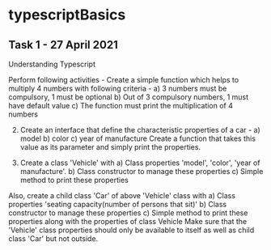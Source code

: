# typescriptBasics

## Task 1 - 27 April 2021 
Understanding Typescript

Perform following activities -
Create a simple function which helps to multiply 4 numbers with following criteria -
  a) 3 numbers must be compulsory, 1 must be optional
  b) Out of 3 compulsory numbers, 1 must have default value
  c) The function must print the multiplication of 4 numbers

2.  Create an interface that define the characteristic properties of a car -
  a) model
  b) color
  c) year of manufacture
Create a function that takes this value as its parameter and simply print the properties.

3.  Create a class 'Vehicle' with
a) Class properties 'model', 'color', 'year of manufacture'.
b) Class constructor to manage these properties
c) Simple method to print these properties

Also, create a child class 'Car' of above 'Vehicle' class with
a) Class properties 'seating capacity(number of persons that sit)'
b) Class constructor to manage these properties
c) Simple method to print these properties along with the properties of class Vehicle
Make sure that the 'Vehicle' class properties should only be available to itself as well as child class 'Car' but not outside.
